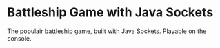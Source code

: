 # Battleship Game with Java Sockets

The populair battleship game, built with Java Sockets. Playable on the console.
